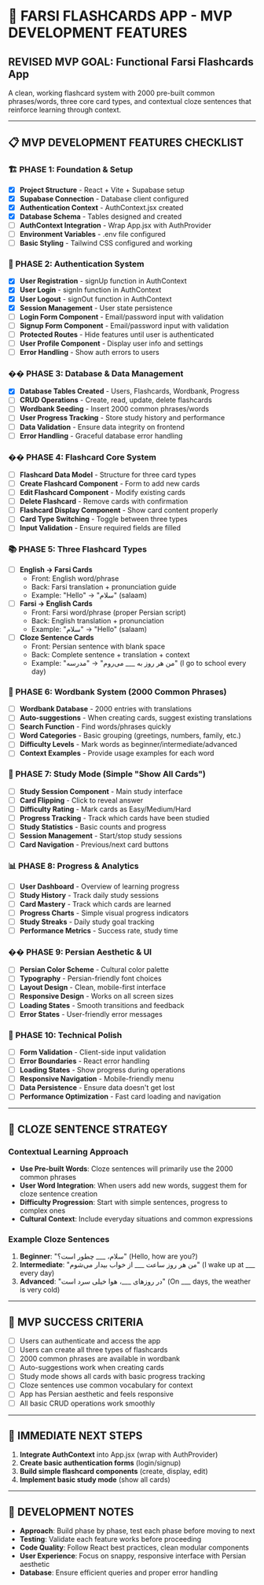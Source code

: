 # 🎯 FARSI FLASHCARDS APP - MVP DEVELOPMENT FEATURES

## **REVISED MVP GOAL: Functional Farsi Flashcards App**
A clean, working flashcard system with 2000 pre-built common phrases/words, three core card types, and contextual cloze sentences that reinforce learning through context.

---

## 📋 **MVP DEVELOPMENT FEATURES CHECKLIST**

### **🏗️ PHASE 1: Foundation & Setup**
- [x] **Project Structure** - React + Vite + Supabase setup
- [x] **Supabase Connection** - Database client configured
- [x] **Authentication Context** - AuthContext.jsx created
- [x] **Database Schema** - Tables designed and created
- [ ] **AuthContext Integration** - Wrap App.jsx with AuthProvider
- [ ] **Environment Variables** - .env file configured
- [ ] **Basic Styling** - Tailwind CSS configured and working

### **🔐 PHASE 2: Authentication System**
- [x] **User Registration** - signUp function in AuthContext
- [x] **User Login** - signIn function in AuthContext  
- [x] **User Logout** - signOut function in AuthContext
- [x] **Session Management** - User state persistence
- [ ] **Login Form Component** - Email/password input with validation
- [ ] **Signup Form Component** - Email/password input with validation
- [ ] **Protected Routes** - Hide features until user is authenticated
- [ ] **User Profile Component** - Display user info and settings
- [ ] **Error Handling** - Show auth errors to users

### **��️ PHASE 3: Database & Data Management**
- [x] **Database Tables Created** - Users, Flashcards, Wordbank, Progress
- [ ] **CRUD Operations** - Create, read, update, delete flashcards
- [ ] **Wordbank Seeding** - Insert 2000 common phrases/words
- [ ] **User Progress Tracking** - Store study history and performance
- [ ] **Data Validation** - Ensure data integrity on frontend
- [ ] **Error Handling** - Graceful database error handling

### **�� PHASE 4: Flashcard Core System**
- [ ] **Flashcard Data Model** - Structure for three card types
- [ ] **Create Flashcard Component** - Form to add new cards
- [ ] **Edit Flashcard Component** - Modify existing cards
- [ ] **Delete Flashcard** - Remove cards with confirmation
- [ ] **Flashcard Display Component** - Show card content properly
- [ ] **Card Type Switching** - Toggle between three types
- [ ] **Input Validation** - Ensure required fields are filled

### **📚 PHASE 5: Three Flashcard Types**
- [ ] **English → Farsi Cards**
  - Front: English word/phrase
  - Back: Farsi translation + pronunciation guide
  - Example: "Hello" → "سلام" (salaam)
- [ ] **Farsi → English Cards**
  - Front: Farsi word/phrase (proper Persian script)
  - Back: English translation + pronunciation
  - Example: "سلام" → "Hello" (salaam)
- [ ] **Cloze Sentence Cards**
  - Front: Persian sentence with blank space
  - Back: Complete sentence + translation + context
  - Example: "من هر روز به ___ می‌روم" → "مدرسه" (I go to school every day)

### **🧠 PHASE 6: Wordbank System (2000 Common Phrases)**
- [ ] **Wordbank Database** - 2000 entries with translations
- [ ] **Auto-suggestions** - When creating cards, suggest existing translations
- [ ] **Search Function** - Find words/phrases quickly
- [ ] **Word Categories** - Basic grouping (greetings, numbers, family, etc.)
- [ ] **Difficulty Levels** - Mark words as beginner/intermediate/advanced
- [ ] **Context Examples** - Provide usage examples for each word

### **📖 PHASE 7: Study Mode (Simple "Show All Cards")**
- [ ] **Study Session Component** - Main study interface
- [ ] **Card Flipping** - Click to reveal answer
- [ ] **Difficulty Rating** - Mark cards as Easy/Medium/Hard
- [ ] **Progress Tracking** - Track which cards have been studied
- [ ] **Study Statistics** - Basic counts and progress
- [ ] **Session Management** - Start/stop study sessions
- [ ] **Card Navigation** - Previous/next card buttons

### **📊 PHASE 8: Progress & Analytics**
- [ ] **User Dashboard** - Overview of learning progress
- [ ] **Study History** - Track daily study sessions
- [ ] **Card Mastery** - Track which cards are learned
- [ ] **Progress Charts** - Simple visual progress indicators
- [ ] **Study Streaks** - Daily study goal tracking
- [ ] **Performance Metrics** - Success rate, study time

### **�� PHASE 9: Persian Aesthetic & UI**
- [ ] **Persian Color Scheme** - Cultural color palette
- [ ] **Typography** - Persian-friendly font choices
- [ ] **Layout Design** - Clean, mobile-first interface
- [ ] **Responsive Design** - Works on all screen sizes
- [ ] **Loading States** - Smooth transitions and feedback
- [ ] **Error States** - User-friendly error messages

### **🔧 PHASE 10: Technical Polish**
- [ ] **Form Validation** - Client-side input validation
- [ ] **Error Boundaries** - React error handling
- [ ] **Loading States** - Show progress during operations
- [ ] **Responsive Navigation** - Mobile-friendly menu
- [ ] **Data Persistence** - Ensure data doesn't get lost
- [ ] **Performance Optimization** - Fast card loading and navigation

---

## 📝 **CLOZE SENTENCE STRATEGY**

### **Contextual Learning Approach**
- **Use Pre-built Words**: Cloze sentences will primarily use the 2000 common phrases
- **User Word Integration**: When users add new words, suggest them for cloze sentence creation
- **Difficulty Progression**: Start with simple sentences, progress to complex ones
- **Cultural Context**: Include everyday situations and common expressions

### **Example Cloze Sentences**
1. **Beginner**: "سلام، ___ چطور است؟" (Hello, how are you?)
2. **Intermediate**: "من هر روز ساعت ___ از خواب بیدار می‌شوم" (I wake up at ___ every day)
3. **Advanced**: "در روزهای ___، هوا خیلی سرد است" (On ___ days, the weather is very cold)

---

## 🎯 **MVP SUCCESS CRITERIA**
- [ ] Users can authenticate and access the app
- [ ] Users can create all three types of flashcards
- [ ] 2000 common phrases are available in wordbank
- [ ] Auto-suggestions work when creating cards
- [ ] Study mode shows all cards with basic progress tracking
- [ ] Cloze sentences use common vocabulary for context
- [ ] App has Persian aesthetic and feels responsive
- [ ] All basic CRUD operations work smoothly

---

## 🚀 **IMMEDIATE NEXT STEPS**
1. **Integrate AuthContext** into App.jsx (wrap with AuthProvider)
2. **Create basic authentication forms** (login/signup)
3. **Build simple flashcard components** (create, display, edit)
4. **Implement basic study mode** (show all cards)

---

## 📅 **DEVELOPMENT NOTES**
- **Approach**: Build phase by phase, test each phase before moving to next
- **Testing**: Validate each feature works before proceeding
- **Code Quality**: Follow React best practices, clean modular components
- **User Experience**: Focus on snappy, responsive interface with Persian aesthetic
- **Database**: Ensure efficient queries and proper error handling
